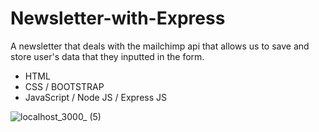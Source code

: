 # Newsletter-with-Express
A newsletter that deals with the mailchimp api that allows us to save and store user's data that they inputted in the form.

* HTML
* CSS / BOOTSTRAP
* JavaScript / Node JS / Express JS

![localhost_3000_ (5)](https://user-images.githubusercontent.com/91674419/214613191-38679f18-212c-4250-b449-544b992116ca.png)
